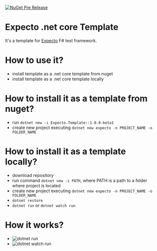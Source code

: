 [![NuGet Pre Release](https://img.shields.io/nuget/vpre/Expecto.Template.svg)](https://www.nuget.org/packages/Expecto.Template)

# Expecto .net core Template
It's a template for [Expecto](https://github.com/haf/expecto) F# test framework.

# How to use it?
* install template as a .net core template from nuget
* install template as a .net core template locally

# How to install it as a template from nuget?
* run `dotnet new -i Expecto.Template::1.0.0-beta1`
* create new project executing `dotnet new expecto -n PROJECT_NAME -o FOLDER_NAME`

# How to install it as a template locally?
* download repository
* run command `dotnet new -i PATH`, where PATH is a path to a folder where project is located
* create new project executing `dotnet new expecto -n PROJECT_NAME -o FOLDER_NAME`
* `dotnet restore`
* `dotnet run` or `dotnet watch run`

# How it works?
* ![dotnet run](https://github.com/MNie/Expecto.Template/images/expecto.gif)
* ![dotnet watch run](https://github.com/MNie/Expecto.Template/images/expectowatch.gif)
